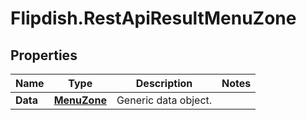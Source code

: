 # Flipdish.RestApiResultMenuZone

## Properties
Name | Type | Description | Notes
------------ | ------------- | ------------- | -------------
**Data** | [**MenuZone**](MenuZone.md) | Generic data object. | 


